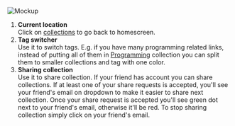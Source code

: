 ![Mockup](https://github.com/woywro/Linkly/blob/main/docs/CollectionView/img/screenshot.png)
     <ol>
  <li><b>Current location</b><br/>Click on <ins>collections</ins> to go back to homescreen.</li>
  <li><b>Tag switcher</b><br/>Use it to switch tags. E.g. if you have many programming related links, instead of putting all of them in <ins>Programming</ins> collection you can split them to smaller collections and tag with one color.</li>
     <li><b>Sharing collection</b><br/>Use it to share collection. If your friend has account you can share collections. If at least one of your share requests is accepted, you'll see your friend's email on dropdown to make it easier to share next collection. Once your share request is accepted you'll see green dot next to your friend's email, otherwise it'll be red. To stop sharing collection simply click on your friend's email.</li>
